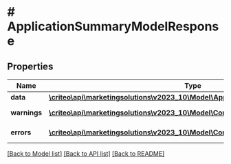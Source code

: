 # # ApplicationSummaryModelResponse

## Properties

Name | Type | Description | Notes
------------ | ------------- | ------------- | -------------
**data** | [**\criteo\api\marketingsolutions\v2023_10\Model\ApplicationSummaryModelResource**](ApplicationSummaryModelResource.md) |  | [optional]
**warnings** | [**\criteo\api\marketingsolutions\v2023_10\Model\CommonProblem[]**](CommonProblem.md) |  | [optional] [readonly]
**errors** | [**\criteo\api\marketingsolutions\v2023_10\Model\CommonProblem[]**](CommonProblem.md) |  | [optional] [readonly]

[[Back to Model list]](../../README.md#models) [[Back to API list]](../../README.md#endpoints) [[Back to README]](../../README.md)
